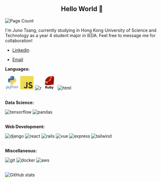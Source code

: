 <h2 align="center">Hello World 👋</h2>

![Page Count](https://komarev.com/ghpvc/?username=guanquann&style=for-the-badge)

<p>I'm Juno Tsang, currently studying in Hong Kong University of Science and Technology as a year 4 student major in IEDA. Feel free to message me for collaboration!</p>

<ul>
  <li><p><a href="https://www.linkedin.com/in/juno-tsang-308813228/" target="_blank">Linkedin</a></p></li>
  <li><p><a href="mailto:junotsang1029@gmail.com" target="_blank">Email</a></p></li>
</ul>

**Languages:**

<span>
<img src="https://raw.githubusercontent.com/devicons/devicon/master/icons/python/python-original-wordmark.svg" width="45px" alt="python" />
<img src="https://raw.githubusercontent.com/devicons/devicon/master/icons/javascript/javascript-original.svg" width="45px" alt="javascript" />
<img src="https://cdn.jsdelivr.net/gh/devicons/devicon/icons/r/r-original.svg" width="45px" alt="r" />
<img src="https://raw.githubusercontent.com/devicons/devicon/master/icons/ruby/ruby-original-wordmark.svg" width="45px" alt="ruby" />
<img src="https://cdn.jsdelivr.net/gh/devicons/devicon/icons/html5/html5-original.svg" width="45px" alt="html" />          
</span>

<br />
<br />

**Data Science:**

<span>
<img src="https://cdn.jsdelivr.net/gh/devicons/devicon/icons/tensorflow/tensorflow-original.svg" width="45px" alt="tensorflow" />
<img src="https://cdn.jsdelivr.net/gh/devicons/devicon/icons/pandas/pandas-original.svg" width="45px" alt="pandas" />
</span>

<br />
<br />

**Web Development:**

<span>
<img src="https://cdn.jsdelivr.net/gh/devicons/devicon/icons/django/django-plain.svg" width="45px" alt="django" />
<img src="https://cdn.jsdelivr.net/gh/devicons/devicon/icons/react/react-original.svg" width="45px" alt="react" />
<img src="https://cdn.jsdelivr.net/gh/devicons/devicon/icons/rails/rails-original-wordmark.svg" width="45px" alt="rails" />
<img src="https://cdn.jsdelivr.net/gh/devicons/devicon/icons/vuejs/vuejs-original.svg" width="45px" alt="vue" />
<img src="https://cdn.jsdelivr.net/gh/devicons/devicon/icons/express/express-original.svg" width="45px" alt="express" />
<img src="https://cdn.jsdelivr.net/gh/devicons/devicon/icons/tailwindcss/tailwindcss-original-wordmark.svg" width="45px" alt="tailwind" />
</span>

<br />
<br />

**Miscellaneous:**

<span>
<img src="https://cdn.jsdelivr.net/gh/devicons/devicon/icons/git/git-original.svg" width="45px" alt="git" />
<img src="https://cdn.jsdelivr.net/gh/devicons/devicon/icons/docker/docker-original.svg" width="45px" alt="docker" />
<img src="https://cdn.jsdelivr.net/gh/devicons/devicon/icons/amazonwebservices/amazonwebservices-original.svg" width="45px" alt="aws" />
</span>

<br />
<br />

![GitHub stats](https://github-readme-stats.vercel.app/api?username=guanquann&show_icons=true)